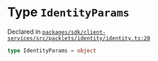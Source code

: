 # Type `IdentityParams`
Declared in [`packages/sdk/client-services/src/packlets/identity/identity.ts:20`](https://github.com/dxos/protocols/blob/main/packages/sdk/client-services/src/packlets/identity/identity.ts#L20)




```ts
type IdentityParams = object
```